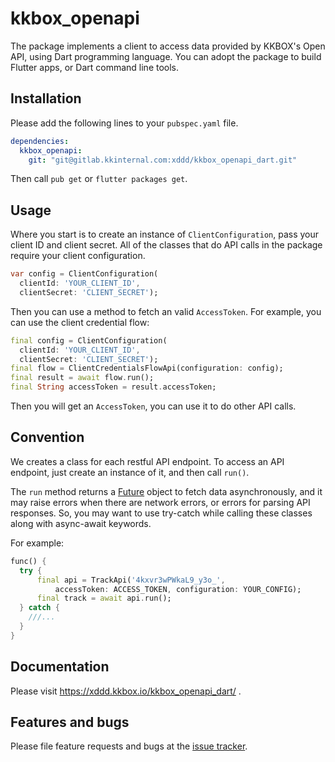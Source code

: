 # kkbox_openapi

The package implements a client to access data provided by KKBOX's Open API,
using Dart programming language. You can adopt the package to build Flutter
apps, or Dart command line tools.

## Installation

Please add the following lines to your `pubspec.yaml` file.

```yaml
dependencies:
  kkbox_openapi:
    git: "git@gitlab.kkinternal.com:xddd/kkbox_openapi_dart.git"
```

Then call `pub get` or `flutter packages get`.

## Usage

Where you start is to create an instance of `ClientConfiguration`, pass your
client ID and client secret. All of the classes that do API calls in the package
require your client configuration.

```dart
var config = ClientConfiguration(
  clientId: 'YOUR_CLIENT_ID',
  clientSecret: 'CLIENT_SECRET');
```

Then you can use a method to fetch an valid `AccessToken`. For example, you can
use the client credential flow:

```dart
final config = ClientConfiguration(
  clientId: 'YOUR_CLIENT_ID',
  clientSecret: 'CLIENT_SECRET');
final flow = ClientCredentialsFlowApi(configuration: config);
final result = await flow.run();
final String accessToken = result.accessToken;
```

Then you will get an `AccessToken`, you can use it to do other API calls.

## Convention

We creates a class for each restful API endpoint. To access an API endpoint,
just create an instance of it, and then call `run()`.

The `run` method returns a
[Future](https://www.dartlang.org/tutorials/language/futures) object to fetch
data asynchronously, and it may raise errors when there are network errors, or
errors for parsing API responses. So, you may want to use try-catch while
calling these classes along with async-await keywords.

For example:

```dart
func() {
  try {
      final api = TrackApi('4kxvr3wPWkaL9_y3o_',
          accessToken: ACCESS_TOKEN, configuration: YOUR_CONFIG);
      final track = await api.run();
  } catch {
    ///...
  }
}
```

## Documentation

Please visit https://xddd.kkbox.io/kkbox_openapi_dart/ .

## Features and bugs

Please file feature requests and bugs at the [issue tracker][tracker].

[tracker]: https://gitlab.kkinternal.com/xddd/kkbox_openapi_dart

